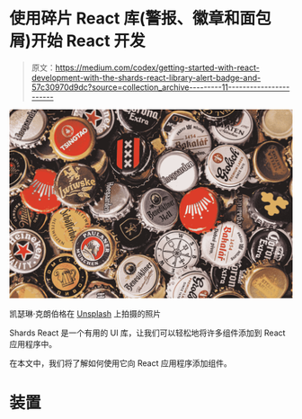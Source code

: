 # 使用碎片 React 库(警报、徽章和面包屑)开始 React 开发

> 原文：<https://medium.com/codex/getting-started-with-react-development-with-the-shards-react-library-alert-badge-and-57c30970d9dc?source=collection_archive---------11----------------------->

![](img/f657e7298cffaa821519f6b9486d51d3.png)

凯瑟琳·克朗伯格在 [Unsplash](https://unsplash.com?utm_source=medium&utm_medium=referral) 上拍摄的照片

Shards React 是一个有用的 UI 库，让我们可以轻松地将许多组件添加到 React 应用程序中。

在本文中，我们将了解如何使用它向 React 应用程序添加组件。

# 装置